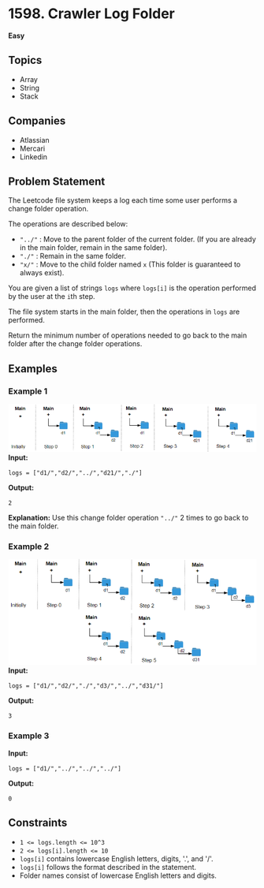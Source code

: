 # 1598. Crawler Log Folder

**Easy**

## Topics
- Array
- String
- Stack

## Companies
- Atlassian
- Mercari
- Linkedin

## Problem Statement
The Leetcode file system keeps a log each time some user performs a change folder operation.

The operations are described below:
- `"../"` : Move to the parent folder of the current folder. (If you are already in the main folder, remain in the same folder).
- `"./"` : Remain in the same folder.
- `"x/"` : Move to the child folder named `x` (This folder is guaranteed to always exist).

You are given a list of strings `logs` where `logs[i]` is the operation performed by the user at the `i`th step.

The file system starts in the main folder, then the operations in `logs` are performed.

Return the minimum number of operations needed to go back to the main folder after the change folder operations.

## Examples

### Example 1
![clf1]
**Input:** 
```plaintext
logs = ["d1/","d2/","../","d21/","./"]
```
**Output:**
```plaintext
2
```
**Explanation:** Use this change folder operation `"../"` 2 times to go back to the main folder.

### Example 2
![clf2]
**Input:** 
```plaintext
logs = ["d1/","d2/","./","d3/","../","d31/"]
```
**Output:**
```plaintext
3
```

### Example 3
**Input:** 
```plaintext
logs = ["d1/","../","../","../"]
```
**Output:**
```plaintext
0
```

## Constraints
- `1 <= logs.length <= 10^3`
- `2 <= logs[i].length <= 10`
- `logs[i]` contains lowercase English letters, digits, '.', and '/'.
- `logs[i]` follows the format described in the statement.
- Folder names consist of lowercase English letters and digits.

[clf1]:/ico/clf1.png
[clf2]:/ico/clf2.png